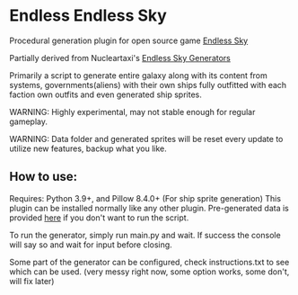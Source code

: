 # Endless Endless Sky
 Procedural generation plugin for open source game [Endless Sky](https://github.com/endless-sky/endless-sky)

 Partially derived from Nucleartaxi's [Endless Sky Generators](https://github.com/Nucleartaxi/endless-sky-generators)

Primarily a script to generate entire galaxy along with its content from systems, governments(aliens) with their own ships fully outfitted with each faction own outfits and even generated ship sprites.


WARNING: Highly experimental, may not stable enough for regular gameplay.

WARNING: Data folder and generated sprites will be reset every update to utilize new features, backup what you like.

## How to use:
 Requires: Python 3.9+, and Pillow 8.4.0+ (For ship sprite generation)
 This plugin can be installed normally like any other plugin. Pre-generated data is provided [here](https://github.com/1010todd/Endless-Endless-Sky/releases/tag/v0.1.0) if you don't want to run the script.
 
 To run the generator, simply run main.py and wait. If success the console will say so and wait for input before closing.
 
 Some part of the generator can be configured, check instructions.txt to see which can be used. (very messy right now, some option works, some don't, will fix later)
 
